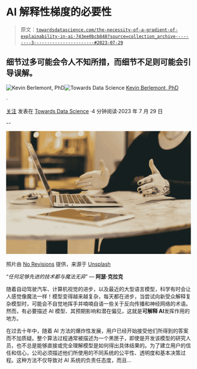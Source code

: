 # AI 解释性梯度的必要性

> 原文：[`towardsdatascience.com/the-necessity-of-a-gradient-of-explainability-in-ai-743ee0bcb848?source=collection_archive---------3-----------------------#2023-07-29`](https://towardsdatascience.com/the-necessity-of-a-gradient-of-explainability-in-ai-743ee0bcb848?source=collection_archive---------3-----------------------#2023-07-29)

## 细节过多可能会令人不知所措，而细节不足则可能会引导误解。

[](https://medium.com/@kevin.berlemont?source=post_page-----743ee0bcb848--------------------------------)![Kevin Berlemont, PhD](https://medium.com/@kevin.berlemont?source=post_page-----743ee0bcb848--------------------------------)[](https://towardsdatascience.com/?source=post_page-----743ee0bcb848--------------------------------)![Towards Data Science](https://towardsdatascience.com/?source=post_page-----743ee0bcb848--------------------------------) [Kevin Berlemont, PhD](https://medium.com/@kevin.berlemont?source=post_page-----743ee0bcb848--------------------------------)

·

[关注](https://medium.com/m/signin?actionUrl=https%3A%2F%2Fmedium.com%2F_%2Fsubscribe%2Fuser%2F3dea771eb493&operation=register&redirect=https%3A%2F%2Ftowardsdatascience.com%2Fthe-necessity-of-a-gradient-of-explainability-in-ai-743ee0bcb848&user=Kevin+Berlemont%2C+PhD&userId=3dea771eb493&source=post_page-3dea771eb493----743ee0bcb848---------------------post_header-----------) 发表在 [Towards Data Science](https://towardsdatascience.com/?source=post_page-----743ee0bcb848--------------------------------) ·4 分钟阅读·2023 年 7 月 29 日[](https://medium.com/m/signin?actionUrl=https%3A%2F%2Fmedium.com%2F_%2Fvote%2Ftowards-data-science%2F743ee0bcb848&operation=register&redirect=https%3A%2F%2Ftowardsdatascience.com%2Fthe-necessity-of-a-gradient-of-explainability-in-ai-743ee0bcb848&user=Kevin+Berlemont%2C+PhD&userId=3dea771eb493&source=-----743ee0bcb848---------------------clap_footer-----------)

--

[](https://medium.com/m/signin?actionUrl=https%3A%2F%2Fmedium.com%2F_%2Fbookmark%2Fp%2F743ee0bcb848&operation=register&redirect=https%3A%2F%2Ftowardsdatascience.com%2Fthe-necessity-of-a-gradient-of-explainability-in-ai-743ee0bcb848&source=-----743ee0bcb848---------------------bookmark_footer-----------)![](img/053eb6288d97c8586d780c90ace9e905.png)

照片由 [No Revisions](https://unsplash.com/@norevisions?utm_source=medium&utm_medium=referral) 提供，来源于 [Unsplash](https://unsplash.com/?utm_source=medium&utm_medium=referral)

“*任何足够先进的技术都与魔法无异*” — **阿瑟·克拉克**

随着自动驾驶汽车、计算机视觉的进步，以及最近的大型语言模型，科学有时会让人感觉像魔法一样！模型变得越来越复杂，每天都在进步，当尝试向新受众解释复杂模型时，可能会不自觉地挥手并喃喃自语一些关于反向传播和神经网络的术语。然而，有必要描述 AI 模型、其预期影响和潜在偏见，这就是**可解释 AI**发挥作用的地方。

在过去十年中，随着 AI 方法的爆炸性发展，用户已经开始接受他们所得到的答案而不加质疑。整个算法过程通常被描述为一个黑匣子，即使是开发该模型的研究人员，也不总是能够直接或完全理解模型是如何得出具体结果的。为了建立用户的信任和信心，公司必须描述他们所使用的不同系统的公平性、透明度和基本决策过程。这种方法不仅导致对 AI 系统的负责任态度，而且…

